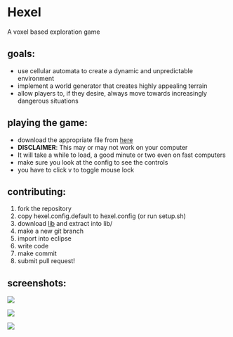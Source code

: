 Hexel
=====

A voxel based exploration game

goals:
-----

* use cellular automata to create a dynamic and unpredictable environment
* implement a world generator that creates highly appealing terrain
* allow players to, if they desire, always move towards increasingly dangerous situations

playing the game:
-----

* download the appropriate file from [here](http://ge.tt/9E4Sl7x)
* **DISCLAIMER**: This may or may not work on your computer
* It will take a while to load, a good minute or two even on fast computers
* make sure you look at the config to see the controls
* you have to click v to toggle mouse lock

contributing:
-----

1. fork the repository
2. copy hexel.config.default to hexel.config (or run setup.sh)
3. download [lib](https://mega.co.nz/#!t00mABjS!Gyf3DznIZJR-aHdIzVWt-VUZ0ltAltxAHjoeKIjybdY) and extract into lib/
4. make a new git branch
5. import into eclipse
6. write code
7. make commit
8. submit pull request!

screenshots:
-----

![](http://imgur.com/6GCARMM.png)

![](http://imgur.com/1rpb5k2.png)

![](http://i.imgur.com/8JZRciQ.jpg)
